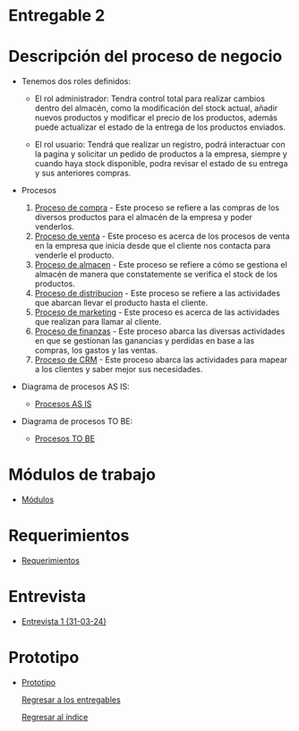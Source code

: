 # Entregable 2
# Descripción del proceso de negocio
  - Tenemos dos roles definidos:

      - El rol administrador: Tendra control total para realizar cambios dentro del almacén, como la modificación del stock actual, añadir nuevos productos y modificar el precio de los productos, además puede actualizar el estado de la entrega de los productos enviados.

      - El rol usuario: Tendrá que realizar un registro, podrá interactuar con la pagina y solicitar un pedido de productos a la empresa, siempre y cuando haya stock disponible, podra revisar el estado de su entrega y sus anteriores compras.
  - Procesos
      1. [Proceso de compra](ProcesoCompra.md)
        - Este proceso se refiere a las compras de los diversos productos para el almacén de la empresa y poder venderlos.
      2. [Proceso de venta](ProcesoVenta.md)
        - Este proceso es acerca de los procesos de venta en la empresa que inicia desde que el cliente nos contacta para venderle el producto.
      3. [Proceso de almacen](ProcesoAlmacen.md)
        - Este proceso se refiere a cómo se gestiona el almacén de manera que constatemente se verifica el stock de los productos.
      4. [Proceso de distribucion](ProcesoDistribucion.md)
        - Este proceso se refiere a las actividades que abarcan llevar el producto hasta el cliente.
      5. [Proceso de marketing](ProcesoMarketing.md)
        - Este proceso es acerca de las actividades que realizan para llamar al cliente.
      6. [Proceso de finanzas](ProcesoFinanzas.md)
        - Este proceso abarca las diversas actividades en que se gestionan las ganancias y perdidas en base a las compras, los gastos y las ventas.
      7. [Proceso de CRM](ProcesoCRM.md)
        - Este proceso abarca las actividades para mapear a los clientes y saber mejor sus necesidades.
    
  - Diagrama de procesos AS IS:

      - [Procesos AS IS](ProcesosASIS/ProcesosASIS.md)
        
  - Diagrama de procesos TO BE:

      - [Procesos TO BE](ProcesosTOBE/ProcesosTOBE.md)

# Módulos de trabajo
- [Módulos](Modulos.md)

# Requerimientos
- [Requerimientos](https://github.com/QuispeCesar/DBD-24-1-GRUPO-4/blob/main/04.Entregables/Entregable2/Requerimientos.md)

# Entrevista

- [Entrevista 1 (31-03-24)](../../03.Entrevista/Entrevista1/entrevista1.md)

# Prototipo 
- [Prototipo](https://www.figma.com/file/JaEtbwPTFhxpp8rVLio8Lc/Proyecto-Migni-Store?type=design&node-id=0%3A1&mode=design&t=M3kXqJ2GalOimxfl-1)

  [Regresar a los entregables](../../04.Entregables/entregables.md)

  [Regresar al índice](../../README.md)
